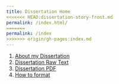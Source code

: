 ```yaml
---
title: Dissertation Home
<<<<<<< HEAD:dissertation-story-front.md
permalink: /index.html/
=======
permalink: /index
>>>>>>> origin/gh-pages:index.md
---
```


1. [About my Dissertation](/phd)
2. [Dissertation Raw Text](http://www.keithbuhler.com/dissertation-story/Dissertation-sample.md)
4. [Dissertation PDF](https://github.com/keithbuhler/dissertation-story/Dissertation-sample.pdf.pdf)
5. [How to format]()

